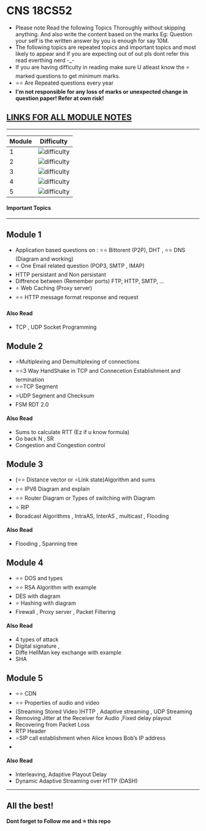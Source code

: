 
# CNS 18CS52
* Please note Read the following Topics Thoroughly without skipping anything. And also write the content based on the marks Eg: Question your self is the written answer by you is enough for say 10M.
* The following topics are repeated topics and important topics and most likely to appear and If you are expecting out of out pls dont refer this read everthing nerd -_-
* If you are  having difficulty in reading make sure U atleast know the ⭐ marked questions to get minimum marks.
* ⭐⭐ Are Repeated questions every year
*  **I'm not responsible for any loss of marks or unexpected change in question paper! Refer at own risk!**

## [LINKS FOR ALL MODULE NOTES](https://github.com/adithyapaib/VTU5thSem/tree/main/CNS/Notes)

---


| Module | Difficulty |
| ----------- | ----------- |
| 1 | ![difficulty](https://img.shields.io/badge/Difficulty-Easy-green) |
| 2 | ![difficulty](https://img.shields.io/badge/Difficulty-Medium-yellow) |
| 3 | ![difficulty](https://img.shields.io/badge/Difficulty-Medium-yellow) |
| 4 | ![difficulty](https://img.shields.io/badge/Difficulty-Easy-green) |
| 5 | ![difficulty](https://img.shields.io/badge/Difficulty-Medium-yellow) |



#### Important Topics
---

##  Module 1


- Application based questions on : ⭐⭐ Bittorent (P2P), DHT , ⭐⭐ DNS (Diagram and working)
- ⭐ One Email related question (POP3, SMTP , IMAP) 
- HTTP persistant and Non persistant
-  Diffrence between  (Remember ports) FTP, HTTP, SMTP, ... 
- ⭐ Web Caching (Proxy server) 
- ⭐⭐ HTTP message format response and request

#### Also Read
- TCP , UDP Socket Programming 

##  Module 2
- ⭐Multiplexing and Demultiplexing of connections 
- ⭐⭐3 Way HandShake in TCP and Connecetion Establishment and termination
- ⭐⭐TCP Segment
- ⭐UDP Segment and Checksum
- FSM RDT 2.0

#### Also Read
- Sums to calculate RTT (Ez if u know formula)
-  Go back N , SR 
- Congestion and Congestion control


##  Module 3
- (⭐⭐ Distance vector or ⭐Link state)Algorithm and sums 
- ⭐⭐ IPV6 Diagram and explain
- ⭐⭐ Router Diagram or Types of switching with Diagram 
- ⭐ RIP 
- Boradcast Algorithms , IntraAS, InterAS , multicast , Flooding

#### Also Read
- Flooding , Spanning tree 


##  Module 4

- ⭐⭐ DOS and types 
- ⭐⭐ RSA Algorithm with example
- DES with diagram
- ⭐ Hashing with diagram 
- Firewall , Proxy server , Packet Filtering

#### Also Read
- 4 types of attack 
- Digital signature , 
- Diffe HellMan key exchange with example 
- SHA

##  Module 5

- ⭐⭐ CDN
- ⭐⭐ Properties of audio and video 
-  (Streaming Stored Video )HTTP , Adaptive streaming , UDP Streaming
- Removing Jitter at the Receiver for Audio ,Fixed delay playout
- Recovering from Packet Loss
- RTP Header 
- ⭐SIP call establishment when Alice knows Bob’s IP address
-

#### Also Read
- Interleaving, Adaptive Playout Delay
- Dynamic Adaptive Streaming over HTTP (DASH)

---
**All the best!**
---
**Dont forget to Follow me and ⭐ this repo**








